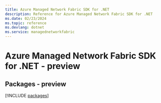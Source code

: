 ```yaml
---
title: Azure Managed Network Fabric SDK for .NET
description: Reference for Azure Managed Network Fabric SDK for .NET
ms.date: 02/23/2024
ms.topic: reference
ms.devlang: dotnet
ms.service: managednetworkfabric
---
```

# Azure Managed Network Fabric SDK for .NET - preview
## Packages - preview
[!INCLUDE [packages](managed-network-fabric-index.md)]